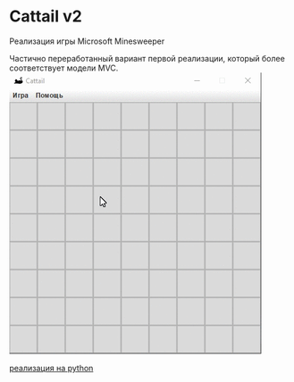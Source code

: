 # Cattail v2
Реализация игры Microsoft Minesweeper

Частично переработанный вариант первой реализации, который более соответствует модели MVC.  
![Cattail](https://github.com/licosty/Cattail_v2/blob/master/res/cattail_gameplay.gif)  
  
[реализация на python](https://github.com/licosty/MinePy)
